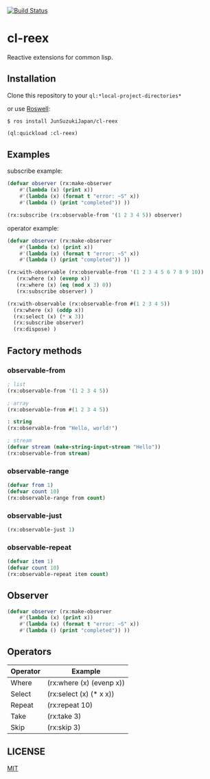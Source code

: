 [![Build Status](https://travis-ci.org/JunSuzukiJapan/cl-reex.svg?branch=main)](https://travis-ci.org/JunSuzukiJapan/cl-reex)


# cl-reex

Reactive extensions for common lisp.

## Installation

Clone this repository to your ```ql:*local-project-directories*```

or use [Roswell](https://github.com/roswell/roswell):

```
$ ros install JunSuzukiJapan/cl-reex
```




```lisp
(ql:quickload :cl-reex)
```

## Examples

subscribe example:

```lisp
(defvar observer (rx:make-observer
	#'(lambda (x) (print x))
	#'(lambda (x) (format t "error: ~S" x))
	#'(lambda () (print "completed")) ))

(rx:subscribe (rx:observable-from '(1 2 3 4 5)) observer)
```


operator example:

```lisp
(defvar observer (rx:make-observer
	#'(lambda (x) (print x))
	#'(lambda (x) (format t "error: ~S" x))
	#'(lambda () (print "completed")) ))

(rx:with-observable (rx:observable-from '(1 2 3 4 5 6 7 8 9 10))
   (rx:where (x) (evenp x))
   (rx:where (x) (eq (mod x 3) 0))
   (rx:subscribe observer) )

(rx:with-observable (rx:observable-from #(1 2 3 4 5))
  (rx:where (x) (oddp x))
  (rx:select (x) (* x 3))
  (rx:subscribe observer)
  (rx:dispose) )
```

## Factory methods

### observable-from

```lisp
; list
(rx:observable-from '(1 2 3 4 5))

; array
(rx:observable-from #(1 2 3 4 5))

: string
(rx:observable-from "Hello, world!")

; stream
(defvar stream (make-string-input-stream "Hello"))
(rx:observable-from stream)
```

### observable-range

```lisp
(defvar from 1)
(defvar count 10)
(rx:observable-range from count)
```

### observable-just

```lisp
(rx:observable-just 1)
```

### observable-repeat

```lisp
(defvar item 1)
(defvar count 10)
(rx:observable-repeat item count)
```

## Observer

```lisp
(defvar observer (rx:make-observer
	#'(lambda (x) (print x))
	#'(lambda (x) (format t "error: ~S" x))
	#'(lambda () (print "completed")) ))
```

## Operators

| Operator | Example |
|----|----|
| Where | (rx:where (x) (evenp x)) |
| Select | (rx:select (x) (* x x)) |
| Repeat | (rx:repeat 10) |
| Take | (rx:take 3) |
| Skip | (rx:skip 3) |


## LICENSE

[MIT](LICENSE)